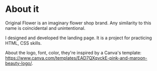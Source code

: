# About it
Original Flower is an imaginary flower shop brand. Any similarity to this name is coincidental and unintentional.

I designed and developed the landing page. It is a project for practicing HTML, CSS skills.

About the logo, font, color, they're inspired by a Canva's template: https://www.canva.com/templates/EAD7QXqvckE-pink-and-maroon-beauty-logo/.
